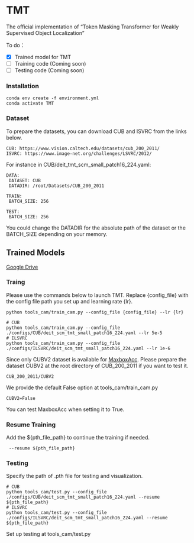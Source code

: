 # TMT
The official implementation of “Token Masking Transformer for Weakly Supervised Object Localization”

To do：
- [x] Trained model for TMT
- [ ] Training code (Coming soon)
- [ ] Testing code (Coming soon)

### Installation
```
conda env create -f environment.yml
conda activate TMT
```
### Dataset
To prepare the datasets, you can download CUB and ISVRC from the links below. 
```
CUB: https://www.vision.caltech.edu/datasets/cub_200_2011/
ISVRC: https://www.image-net.org/challenges/LSVRC/2012/
```

For instance in CUB/deit_tmt_scm_small_patch16_224.yaml:
```
DATA:
 DATASET: CUB
 DATADIR: /root/Datasets/CUB_200_2011

TRAIN:
 BATCH_SIZE: 256

TEST:
 BATCH_SIZE: 256
```
You could change the DATADIR for the absolute path of the dataset or the BATCH_SIZE depending on your memory.

## Trained Models
[Google Drive](https://drive.google.com/drive/folders/1S4aXhPRpOmQjIop7tkZxC5FD-hkXBHbj?usp=drive_link)

### Traing
Please use the commands below to launch TMT. Replace {config_file} with the config file path you set up and learning rate {lr}.
```
python tools_cam/train_cam.py --config_file {config_file} --lr {lr}
```
```
# CUB
python tools_cam/train_cam.py --config_file ./configs/CUB/deit_scm_tmt_small_patch16_224.yaml --lr 5e-5
# ILSVRC
python tools_cam/train_cam.py --config_file ./configs/ILSVRC/deit_scm_tmt_small_patch16_224.yaml --lr 1e-6
```
Since only CUBV2 dataset is available for [MaxboxAcc](https://github.com/clovaai/wsolevaluation).
Please prepare the dataset CUBV2 at the root directory of CUB_200_2011 if you want to test it.
```
CUB_200_2011/CUBV2
```
We provide the default False option at tools_cam/train_cam.py
```
CUBV2=False
```
You can test MaxboxAcc when setting it to True.

### Resume Training
Add the ${pth_file_path} to continue the training if needed.
```
 --resume ${pth_file_path}
```

### Testing
Specify the path of .pth file for testing and visualization. 
```
# CUB
python tools_cam/test.py --config_file ./configs/CUB/deit_scm_tmt_small_patch16_224.yaml --resume ${pth_file_path}
# ILSVRC
python tools_cam/test.py --config_file ./configs/ILSVRC/deit_scm_tmt_small_patch16_224.yaml --resume ${pth_file_path}
```
Set up testing at tools_cam/test.py


